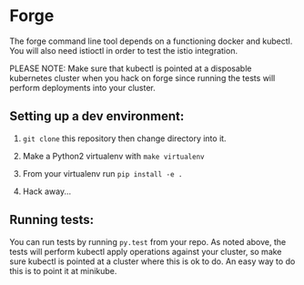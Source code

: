 # Forge

The forge command line tool depends on a functioning docker and
kubectl. You will also need istioctl in order to test the istio
integration.

PLEASE NOTE: Make sure that kubectl is pointed at a disposable
kubernetes cluster when you hack on forge since running the tests will
perform deployments into your cluster.

## Setting up a dev environment:

1. `git clone` this repository then change directory into it.

2. Make a Python2 virtualenv with `make virtualenv`

3. From your virtualenv run `pip install -e .`

4. Hack away...

## Running tests:

You can run tests by running `py.test` from your repo. As noted above,
the tests will perform kubectl apply operations against your cluster,
so make sure kubectl is pointed at a cluster where this is ok to
do. An easy way to do this is to point it at minikube.

